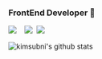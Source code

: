 ### FrontEnd Developer 👋

<!--
**kimsubni/kimsubni** is a ✨ _special_ ✨ repository because its `README.md` (this file) appears on your GitHub profile.

Here are some ideas to get you started:

- 🔭 I’m currently working on ...
- 🌱 I’m currently learning ...
- 👯 I’m looking to collaborate on ...
- 🤔 I’m looking for help with ...
- 💬 Ask me about ...
- 📫 How to reach me: ...
- 😄 Pronouns: ...
- ⚡ Fun fact: ...
-->
<a href="https://www.notion.so/8e3b327f22aa49e99e55f24c353670c2?pvs=4" target="_blank"><img src="https://img.shields.io/badge/notion-806BFF?style=for-the-badge&logo=notion&logoColor=FFFFFF"/></a>&nbsp;&nbsp;&nbsp;
<a href="https://handy-stick-0e3.notion.site/Design-cbca3217b2554fcebec1727bb711eb0b" target="_blank"><img src="https://img.shields.io/badge/DesignPorfolio-D8E2FF?style=for-the-badge&logo=notion&logoColor=000000"/></a>
&nbsp;<a href="mailto:yosopu0105@naver.com" target="_blank"><img src="https://img.shields.io/badge/yosopu0105@naver.com-FF6D6D?style=for-the-badge&logo=gmail&logoColor=FFFFFF"/></a>

![kimsubni's github stats](https://github-readme-stats.vercel.app/api?username=kimsubni&show_icons=true&theme=tokyonight)
